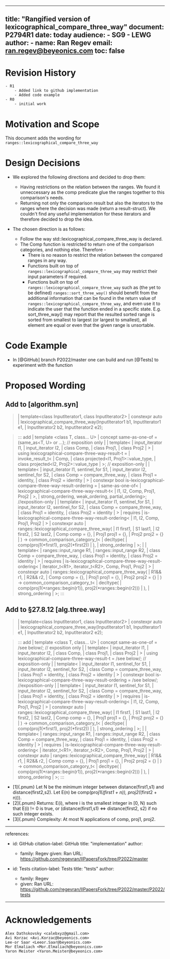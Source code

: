 

---
title: "Rangified version of lexicographical_compare_three_way"
document: P2794R1
date: today
audience: 
    - SG9
    - LEWG
author:
    - name: Ran Regev
      email: <ran.regev@beyeonics.com>
toc: false
---   




# Revision History
    - R1
        - Added link to github implementation
        - Added code example
    - R0
        - initial work

# Motivation and Scope
This document adds the wording for ```ranges::lexicographical_compare_three_way``` 

# Design Decisions

- We explored the following directions and decided to drop them:
    - Having restrictions on the relation between the ranges. We found it unneccessary as the comp predicate glue the ranges together to this comparison's needs.
    - Returning not only the comparison result but also the iterators to the ranges where the decision was made (return a result-struct). We couldn't find any useful implementation for these iterators and therefore decided to drop the idea.

- The chosen direction is as follows:
    - Follow the way std::lexicographical_compare_three_way is declared.
    - The Comp function is restricted to return one of the comparison categories, and nothing else. Therefore -
        - There is no reason to restrict the relation between the compared ranges in any way.
        - Functions built on top of ```ranges::lexicographical_compare_three_way``` may restrict their input parameters if required. 
        - Functions built on top of ```ranges::lexicographical_compare_three_way``` such as (the yet to be defined) ```ranges::sort_three_way()``` should benefit from the additional information that can be found in the return value of ```ranges::lexicographical_compare_three_way```, and even use it to indicate the user that the function ended in a specific state.  E.g. sort_three_way() may report that the resulted sorted range is sorted from smallest to largest (or largest to smallest), all element are equal or even that the given range is unsortable.

# Code Example
- In [@GitHub] branch P2022/master one can build and run [@Tests] to experiment with the function


# Proposed Wording 


## Add to [algorithm.syn]

> | template<class InputIterator1, class InputIterator2>
> |    constexpr auto
> |      lexicographical_compare_three_way(InputIterator1 b1, InputIterator1 e1,
> |                                        InputIterator2 b2, InputIterator2 e2);

> ::: add
> |    template <class T, class... U>
> |    concept same-as-one-of = (same_as<T, U> or ...); // exposition only
> |
> |    template<
> |        input_iterator I1,
> |        input_iterator I2,
> |        class Comp,
> |        class Proj1,
> |        class Proj2
> |    >
> |    using lexicographical-compare-three-way-result-t =
> |        invoke_result_t<
> |            Comp, 
> |            class projected<I1, Proj1>::value_type, 
> |            class projected<I2, Proj2>::value_type
> |        >; // exposition-only
> |
> |     template<
> |         input_iterator I1, sentinel_for<I1> S1,
> |         input_iterator I2, sentinel_for<I2> S2,
> |         class Comp = compare_three_way,
> |         class Proj1 = identity, 
> |         class Proj2 = identity
> |     >
> |    constexpr bool is-lexicographical-compare-three-way-result-ordering =
> |            same-as-one-of<
> |                lexicographical-compare-three-way-result-t<
> |                    I1, I2, Comp, Proj1, Proj2
> |                >,
> |                strong_ordering, weak_ordering, partial_ordering>; //exposition-only
> |
> |    template<
> |        input_iterator I1, sentinel_for<I1> S1,
> |        input_iterator I2, sentinel_for<I2> S2,
> |        class Comp = compare_three_way,
> |        class Proj1 = identity, 
> |        class Proj2 = identity
> |    >
> |    requires
> |        is-lexicographical-compare-three-way-result-ordering<
> |            I1, I2, Comp, Proj1, Proj2
> |        >
> |    constexpr auto
> |        ranges::lexicographical_compare_three_way( 
> |            I1 first1, 
> |            S1 last1, 
> |            I2 first2, 
> |            S2 last2, 
> |            Comp comp = {},
> |            Proj1 proj1 = {}, 
> |            Proj2 proj2 = {}
> |    ) -> common_comparison_category_t<
> |                decltype(
> |                    comp(proj1(\*first1), proj2(\*first2))
> |                ), 
> |                strong_ordering
> |         >;
> |
> |    template<
> |        ranges::input_range R1,
> |        ranges::input_range R2,
> |        class Comp = compare_three_way,
> |        class Proj1 = identity, 
> |        class Proj2 = identity
> |    >
> |    requires
> |        is-lexicographical-compare-three-way-result-ordering<
> |            iterator_t\<R1\>, iterator_t\<R2\>, Comp, Proj1, Proj2
> |        > 
> |    constexpr auto
> |        ranges::lexicographical_compare_three_way( 
> |            R1&& r1,
> |            R2&& r2,
> |            Comp comp = {},
> |            Proj1 proj1 = {}, 
> |            Proj2 proj2 = {}
> |    ) -> common_comparison_category_t<
> |                decltype(
> |                    comp(proj1(*ranges::begin(r1)), proj2(*ranges::begin(r2)))
> |                ), 
> |                strong_ordering
> |         >;
> :::

## Add to §27.8.12 [alg.three.way]

> | template<class InputIterator1, class InputIterator2>
> |   constexpr auto
> |     lexicographical_compare_three_way(InputIterator1 b1, InputIterator1 e1,
> |                                       InputIterator2 b2, InputIterator2 e2);

> ::: add
> |    template <class T, class... U>
> |    concept same-as-one-of = /see below/; // exposition only
> |
> |    template<
> |        input_iterator I1,
> |        input_iterator I2,
> |        class Comp,
> |        class Proj1,
> |        class Proj2
> |    >
> |    using lexicographical-compare-three-way-result-t = /see below/; // exposition-only
> |
> |     template<
> |         input_iterator I1, sentinel_for<I1> S1,
> |         input_iterator I2, sentinel_for<I2> S2,
> |         class Comp = compare_three_way,
> |         class Proj1 = identity, 
> |         class Proj2 = identity
> |     >
> |    constexpr bool is-lexicographical-compare-three-way-result-ordering = /see below/; //exposition-only
> |
> |    template<
> |        input_iterator I1, sentinel_for<I1> S1,
> |        input_iterator I2, sentinel_for<I2> S2,
> |        class Comp = compare_three_way,
> |        class Proj1 = identity, 
> |        class Proj2 = identity
> |    >
> |    requires
> |        is-lexicographical-compare-three-way-result-ordering<
> |            I1, I2, Comp, Proj1, Proj2
> |        >
> |    constexpr auto
> |        ranges::lexicographical_compare_three_way( 
> |            I1 first1, 
> |            S1 last1, 
> |            I2 first2, 
> |            S2 last2, 
> |            Comp comp = {},
> |            Proj1 proj1 = {}, 
> |            Proj2 proj2 = {}
> |    ) -> common_comparison_category_t<
> |                decltype(
> |                    comp(proj1(\*first1), proj2(\*first2))
> |                ), 
> |                strong_ordering
> |         >;
> |
> |    template<
> |        ranges::input_range R1,
> |        ranges::input_range R2,
> |        class Comp = compare_three_way,
> |        class Proj1 = identity, 
> |        class Proj2 = identity
> |    >
> |    requires
> |        is-lexicographical-compare-three-way-result-ordering<
> |            iterator_t\<R1\>, iterator_t\<R2\>, Comp, Proj1, Proj2
> |        > 
> |    constexpr auto
> |        ranges::lexicographical_compare_three_way( 
> |            R1&& r1,
> |            R2&& r2,
> |            Comp comp = {},
> |            Proj1 proj1 = {}, 
> |            Proj2 proj2 = {}
> |    ) -> common_comparison_category_t<
> |                decltype(
> |                    comp(proj1(\*ranges::begin(r1)), proj2(\*ranges::begin(r2)))
> |                ), 
> |                strong_ordering
> |         >;
> ::: 

- [1]{.pnum} Let N be the minimum integer between distance(first1,s1) and distance(first2,s2). Let E(n) be comp(proj1(*(first1 + n)), proj2(*(first2 + n))).
- [2]{.pnum} Returns: E(i), where i is the smallest integer in [0, N) such that E(i) != 0 is true, or (distance(first1,s1) <=> distance(first2, s2) if no such integer exists.
- [3]{.pnum} Complexity: At most N applications of comp, proj1, proj2.

---
references:
  - id: GitHub
    citation-label: GitHub
    title: "implementation"
    author:
      - family: Regev 
        given: Ran
    URL: https://github.com/regevran/IlPapersFork/tree/P2022/master

  - id: Tests
    citation-label: Tests
    title: "tests"
    author:
      - family: Regev 
      - given: Ran
    URL: https://github.com/regevran/IlPapersFork/tree/P2022/master/P2022/tests
---


# Acknowledgements
    Alex Dathskovsky <calebxyz@gmail.com> 
    Avi Korzac <Avi.Korzac@beyeonics.com> 
    Lee-or Saar <Leeor.Saar@beyeonics.com>
    Mor Elmaliach <Mor.Elmaliach@beyeonics.com>
    Yaron Meister <Yaron.Meister@beyeonics.com> 
